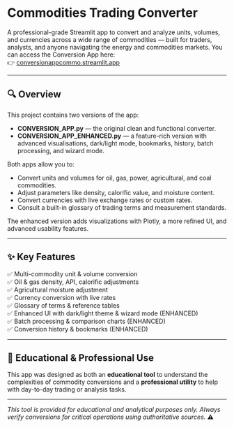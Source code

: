 # Commodities Trading Converter

A professional-grade Streamlit app to convert and analyze units, volumes, and currencies across a wide range of commodities — built for traders, analysts, and anyone navigating the energy and commodities markets.
You can access the Conversion App here:  
👉 [conversionappcommo.streamlit.app](https://conversionappcommo.streamlit.app/)

---

## 🔍 Overview

This project contains two versions of the app:
- **CONVERSION_APP.py** — the original clean and functional converter.
- **CONVERSION_APP_ENHANCED.py** — a feature-rich version with advanced visualisations, dark/light mode, bookmarks, history, batch processing, and wizard mode.

Both apps allow you to:
- Convert units and volumes for oil, gas, power, agricultural, and coal commodities.
- Adjust parameters like density, calorific value, and moisture content.
- Convert currencies with live exchange rates or custom rates.
- Consult a built-in glossary of trading terms and measurement standards.

The enhanced version adds visualizations with Plotly, a more refined UI, and advanced usability features.

---

## ✨ Key Features

✅ Multi-commodity unit & volume conversion  
✅ Oil & gas density, API, calorific adjustments  
✅ Agricultural moisture adjustment  
✅ Currency conversion with live rates  
✅ Glossary of terms & reference tables  
✅ Enhanced UI with dark/light theme & wizard mode (ENHANCED)  
✅ Batch processing & comparison charts (ENHANCED)  
✅ Conversion history & bookmarks (ENHANCED)

---

## 🎯 Educational & Professional Use

This app was designed as both an **educational tool** to understand the complexities of commodity conversions and a **professional utility** to help with day-to-day trading or analysis tasks.

---

*This tool is provided for educational and analytical purposes only. Always verify conversions for critical operations using authoritative sources.* ⚠️
